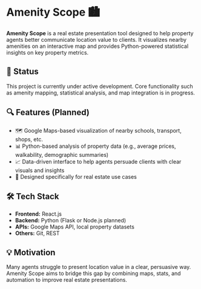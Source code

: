# Amenity Scope 🏙️

**Amenity Scope** is a real estate presentation tool designed to help property agents better communicate location value to clients. It visualizes nearby amenities on an interactive map and provides Python-powered statistical insights on key property metrics.

## 🚧 Status

This project is currently under active development. Core functionality such as amenity mapping, statistical analysis, and map integration is in progress.

## 🔍 Features (Planned)

- 🗺️ Google Maps-based visualization of nearby schools, transport, shops, etc.
- 📊 Python-based analysis of property data (e.g., average prices, walkability, demographic summaries)
- 📈 Data-driven interface to help agents persuade clients with clear visuals and insights
- 🏡 Designed specifically for real estate use cases

## 🛠️ Tech Stack

- **Frontend:** React.js  
- **Backend:** Python (Flask or Node.js planned)  
- **APIs:** Google Maps API, local property datasets  
- **Others:** Git, REST

## 💡 Motivation

Many agents struggle to present location value in a clear, persuasive way. Amenity Scope aims to bridge this gap by combining maps, stats, and automation to improve real estate presentations.
